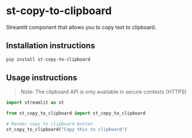 # st-copy-to-clipboard

Streamlit component that allows you to copy text to clipboard.

## Installation instructions

```sh
pip install st-copy-to-clipboard
```

## Usage instructions

> Note: The clipboard API is only available in secure contexts (HTTPS)

```python
import streamlit as st

from st_copy_to_clipboard import st_copy_to_clipboard

# Render copy to clipboard button
st_copy_to_clipboard("Copy this to clipboard")

```
